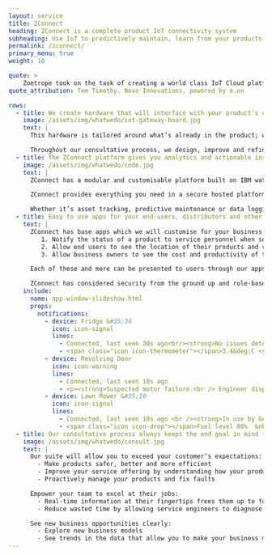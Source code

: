 ```yaml
---
layout: service
title: ZConnect
heading: ZConnect is a complete product IoT connectivity system
subheading: Use IoT to predictively maintain, learn from your products, and delight your customers
permalink: /zconnect/
primary_menu: true
weight: 10

quote: >
    Zoetrope took on the task of creating a world class IoT Cloud platform and mobile application that was easily scalable to serve millions of customers for Novo.
quote_attribution: Tom Timothy, Novo Innovations, powered by e.on

rows:
  - title: We create hardware that will interface with your product’s existing electronics to collect useful data
    image: /assets/img/whatwedo/iot-gateway-board.jpg
    text: |
      This hardware is tailored around what’s already in the product; we can add new sensors to collect data or use existing sensors and just add the required hardware to connect the product to the internet via 3G, wi-fi or LPWA.

      Throughout our consultative process, we design, improve and refine the hardware to ensure that the final product will be built to provide the maximum business value for you.
  - title: The ZConnect platform gives you analytics and actionable insights
    image: /assets/img/whatwedo/code.jpg
    text: |
      ZConnect has a modular and customisable platform built on IBM watson technologies to provide a resilient and scalable platform to collect and aggregate data. Zoetrope is able to provide customisations and integrations with virtually any other software. This allows streamlining of existing processes.

      ZConnect provides everything you need in a secure hosted platform which is supported by the experts from Zoetrope.

      Whether it’s asset tracking, predictive maintenance or data logging, ZConnect has you covered.
  - title: Easy to use apps for your end-users, distributors and other stakeholders
    text: |
      ZConnect has base apps which we will customise for your business. These can be customised for several scenarios:
         1. Notify the status of a product to service personnel when something breaks
         2. Allow end users to see the location of their products and vital stats
         3. Allow business owners to see the cost and productivity of their equipment

      Each of these and more can be presented to users through our apps - Android, iOS and Web.

      ZConnect has considered security from the ground up and role-based permissions come as standard. Create groups and organisations to only give access to the data which is required for a particular party.
    include:
      name: app-window-slideshow.html
      props:
        notifications:
          - device: Fridge &#35;34
            icon: icon-signal
            lines:
              - Connected, last seen 30s ago<br/><strong>No issues detected</strong>
              - <span class="icon icon-thermometer"></span>3.4&deg;C <span class="icon icon-flash"></span> 300W
          - device: Revolving Door
            icon: icon-warning
            lines:
              - Connected, last seen 10s ago
              - <p><strong>Suspected motor failure.<br /> Engineer dispatched 30 minutes ago.</strong>
          - device: Lawn Mower &#35;10
            icon: icon-signal
            lines:
              - Connected, last seen 10s ago <br /><strong>In use by Gerry Smith</strong>
              - <span class="icon icon-drop"></span>Fuel level 80%  &nbsp;&nbsp;<span class="icon icon-map"></span><i> See location</i>
  - title: Our consultative process always keeps the end goal in mind - create value in your business.
    image: /assets/img/whatwedo/consult.jpg
    text: |
      Our suite will allow you to exceed your customer’s expectations:
        - Make products safer, better and more efficient
        - Improve your service offering by understanding how your products are used
        - Proactively manage your products and fix faults

      Empower your team to excel at their jobs:
        - Real-time information at their fingertips frees them up to focus on managing customers and servicing your products
        - Reduce wasted time by allowing service engineers to diagnose and potentially fix issues remotely

      See new business opportunities clearly:
        - Explore new business models
        - See trends in the data that allow you to make your business more efficient
---
```

